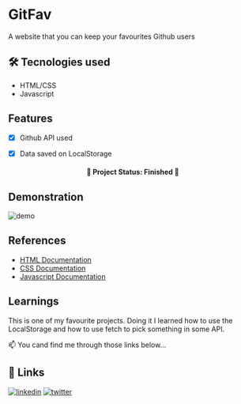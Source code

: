 # GitFav

A website that you can keep your favourites Github users 


## 🛠 Tecnologies used

* HTML/CSS
* Javascript


## Features

 - [x]  Github API used
 - [x]  Data saved on LocalStorage
 

<h4 align="center"> 
 🚧  Project Status: Finished  🚧
</h4>

 
## Demonstration

![demo](https://user-images.githubusercontent.com/101666833/186974976-0db94234-7063-4412-a1de-5678ac8f1679.gif)

## References

 - [HTML Documentation](https://developer.mozilla.org/pt-BR/docs/Web/HTML)
 - [CSS Documentation](https://developer.mozilla.org/pt-BR/docs/Web/CSS)
 - [Javascript Documentation](https://developer.mozilla.org/pt-BR/docs/Web/JavaScript)


## Learnings

This is one of my favourite projects. Doing it I learned how to use the LocalStorage and how to use fetch to pick something in some API.


📫 You cand find me through those links below...


## 🔗 Links
[![linkedin](https://img.shields.io/badge/linkedin-0A66C2?style=for-the-badge&logo=linkedin&logoColor=white)](https://www.linkedin.com/in/vitor-marciano/)
[![twitter](https://img.shields.io/badge/twitter-1DA1F2?style=for-the-badge&logo=twitter&logoColor=white)](https://twitter.com/marciano_vitor)
